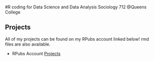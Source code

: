 #R coding for Data Science and Data Analysis
Sociology 712 @Queens College

## Projects

All of my projects can be found on my RPubs account linked below!
rmd files are also available.

* RPubs Account [Projects](http://rpubs.com/gregmaghakian)
